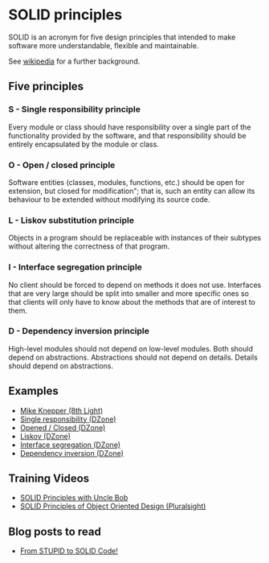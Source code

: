 # SOLID principles
SOLID is an acronym for five design principles that intended to make software more understandable, flexible and maintainable.

See [wikipedia](https://en.wikipedia.org/wiki/SOLID_(object-oriented_design)) for a further background. 

## Five principles
### S - Single responsibility principle
Every module or class should have responsibility over a single part of the functionality provided by the software, and that 
responsibility should be entirely encapsulated by the module or class.
### O - Open / closed principle
Software entities (classes, modules, functions, etc.) should be open for extension, but closed for modification"; that is, such an 
entity can allow its behaviour to be extended without modifying its source code.

### L - Liskov substitution principle
Objects in a program should be replaceable with instances of their subtypes without altering the correctness of that program.

### I - Interface segregation principle
No client should be forced to depend on methods it does not use. Interfaces that are very large should be split into smaller and more 
specific ones so that clients will only have to know about the methods that are of interest to them.

### D - Dependency inversion principle
High-level modules should not depend on low-level modules. Both should depend on abstractions.
Abstractions should not depend on details. Details should depend on abstractions.

## Examples

* [Mike Knepper (8th Light)](https://github.com/mikeknep/SOLID)
* [Single responsibility (DZone)](https://dzone.com/articles/solid-principles-by-examples-single-responsability?fromrel=true)
* [Opened / Closed (DZone)](https://dzone.com/articles/solid-principles-by-examples-openclosed)
* [Liskov (DZone)](https://dzone.com/articles/solid-principles-by-examples-liskov-substitution-p)
* [Interface segregation (DZone)](https://dzone.com/articles/solid-principles-by-example-interface-segregation)
* [Dependency inversion (DZone)](https://dzone.com/articles/solid-principles-by-example-dependency-inversion)


## Training Videos

* [SOLID Principles with Uncle Bob](https://cleancoders.com/videos/clean-code/solid-principles)
* [SOLID Principles of Object Oriented Design (Pluralsight)](https://www.pluralsight.com/courses/principles-oo-design)

## Blog posts to read 

* [From STUPID to SOLID Code!](http://williamdurand.fr/2013/07/30/from-stupid-to-solid-code/)

